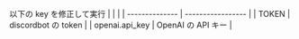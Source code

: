 以下の key を修正して実行
| | |
| -------------- | ----------------- |
| TOKEN | discordbot の token |
| openai.api_key | OpenAI の API キー |
